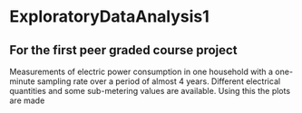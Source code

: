 # ExploratoryDataAnalysis1
## For the first peer graded course project
Measurements of electric power consumption in one household with a one-minute sampling rate over a period of almost 4 years. 
Different electrical quantities and some sub-metering values are available. Using this the plots are made

